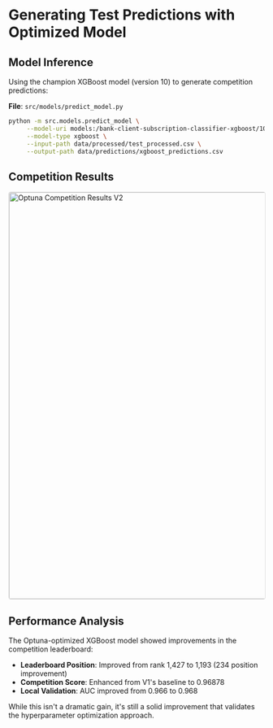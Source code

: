 # Generating Test Predictions with Optimized Model

## Model Inference

Using the champion XGBoost model (version 10) to generate competition predictions:

**File**: `src/models/predict_model.py`

```bash
python -m src.models.predict_model \
     --model-uri models:/bank-client-subscription-classifier-xgboost/10 \
     --model-type xgboost \
     --input-path data/processed/test_processed.csv \
     --output-path data/predictions/xgboost_predictions.csv
```


## Competition Results

<a href="../images/optuna_result_competition_v2.png" target="_blank">
  <img src="../images/optuna_result_competition_v2.png" alt="Optuna Competition Results V2" width="800" style="cursor: pointer; border: 1px solid #ddd; border-radius: 4px; transition: 0.3s;" onmouseover="this.style.opacity='0.8'" onmouseout="this.style.opacity='1'">
</a>

## Performance Analysis

The Optuna-optimized XGBoost model showed improvements in the competition leaderboard:

- **Leaderboard Position**: Improved from rank 1,427 to 1,193 (234 position improvement)
- **Competition Score**: Enhanced from V1's baseline to 0.96878
- **Local Validation**: AUC improved from 0.966 to 0.968

While this isn't a dramatic gain, it's still a solid improvement that validates the hyperparameter optimization approach.
